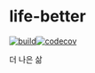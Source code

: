 # life-better

[![build](https://github.com/minhaaan/life-better/actions/workflows/build.yml/badge.svg?branch=main)](https://github.com/minhaaan/life-better/actions/workflows/build.yml)[![codecov](https://codecov.io/github/minhaaan/life-better/branch/main/graph/badge.svg?token=Aw6zqK0nMH)](https://codecov.io/github/minhaaan/life-better)

더 나은 삶